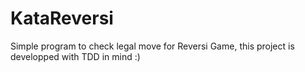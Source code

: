 # KataReversi
Simple program to check legal move for Reversi Game, this project is developped with TDD in mind :)
